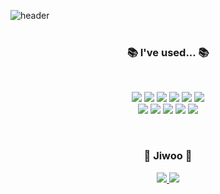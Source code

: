 ![header](https://capsule-render.vercel.app/api?type=Cylinder&color=CD919E&height=30&section=header&text=Jiwoo%20Choi&fontSize=60)
<br />
<br />
<h3 align="center">📚 I've used... 📚</h3>
<br />
<p align="center">
  <img src="https://img.shields.io/badge/C-A8B9CC?style=flat-square&logo=C&logoColor=black"/>
  <img src="https://img.shields.io/badge/C++-00599C?style=flat-square&logo=C%2B%2B&logoColor=black"/>
  <img src="https://img.shields.io/badge/Python-3766AB?style=flat-square&logo=Python&logoColor=white"/>
  <img src="https://img.shields.io/badge/JavaScript-F7DF1E?style=flat-square&logo=JavaScript&logoColor=black"/>
  <img src="https://img.shields.io/badge/HTML5-E34F26?style=flat-square&logo=HTML5&logoColor=black"/>
  <img src="https://img.shields.io/badge/css-1572B6?style=flat-square&logo=css3&logoColor=white"/>
  <br />
  <img src="https://img.shields.io/badge/React-61DAFB?style=flat-square&logo=React&logoColor=white"/>
  <img src="https://img.shields.io/badge/ReactNative-61DAFB?style=flat-square&logo=React&logoColor=white" />
  <img src="https://img.shields.io/badge/Android Studio-3DDC84?style=flat-square&logo=AndroidStudio&logoColor=white"/>
  <img src="https://img.shields.io/badge/Mysql-4479A1?style=flat-square&logo=MySql&logoColor=white"/>
  <img src="https://img.shields.io/badge/Figma-F24E1E?style=flat-square&logo=Figma&logoColor=white"/>
</p>
<br />
<h3 align="center">🙈 Jiwoo 🙉</h3>
<p align="center">
  <a href="https://www.instagram.com/_xixoo/"><img src="https://img.shields.io/badge/Instagram-E4405F?style=flat-square&logo=Instagram&logoColor=white&link=https://www.instagram.com/_xixoo/"/>
    <a href="mailto:zoowb0829@gmail.com"><img src="https://img.shields.io/badge/Gmail-d14836?style=flat-square&logo=Gmail&logoColor=white&link=mailto:zoowb0829@gmail.com"/>
</p>
